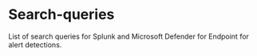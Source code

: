 # Search-queries
List of search queries for Splunk and Microsoft Defender for Endpoint for alert detections.
